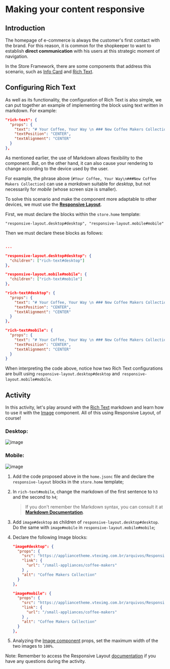 # Making your content responsive

## Introduction

The homepage of e-commerce is always the customer's first contact with the brand. For this reason, it is common for the shopkeeper to want to establish **direct communication** with his users at this strategic moment of navigation.

In the Store Framework, there are some components that address this scenario, such as [Info Card](https://developers.vtex.com/docs/vtex-store-components-infocard) and [Rich Text](https://developers.vtex.com/docs/vtex-rich-text#rich-text).

## Configuring Rich Text

As well as its functionality, the configuration of Rich Text is also simple, we can put together an example of implementing the block using text written in markdown. For example:

```json
"rich-text": {
  "props": {
    "text": "# Your Coffee, Your Way \n ### New Coffee Makers Collection",
    "textPosition": "CENTER",
    "textAlignment": "CENTER"
  }
},
```

As mentioned earlier, the use of Markdown allows flexibility to the component. But, on the other hand, it can also cause your rendering to change according to the device used by the user.

For example, the phrase above (`#Your Coffee, Your Way\n###New Coffee Makers Collection`) can use a _markdown_ suitable for _desktop_, but not necessarily for _mobile_ (whose screen size is smaller).

To solve this scenario and make the component more adaptable to other devices, we must use the [**Responsive Layout**](https://developers.vtex.com/docs/vtex-responsive-layout).


First, we must declare the blocks within the `store.home` template:

`"responsive-layout.desktop#desktop",
 "responsive-layout.mobile#mobile"`


Then we must declare these blocks as follows:

```json

...

"responsive-layout.desktop#desktop": {
  "children": ["rich-text#desktop"]
},

"responsive-layout.mobile#mobile": {
  "children": ["rich-text#mobile"]
},

"rich-text#desktop": {
  "props": {
    "text": "# Your Coffee, Your Way \n ### New Coffee Makers Collection (I'm on desktop)",
    "textPosition": "CENTER",
    "textAlignment": "CENTER"
  }
},

"rich-text#mobile": {
  "props": {
    "text": "# Your Coffee, Your Way \n ### New Coffee Makers Collection (I'm on mobile)",
    "textPosition": "CENTER",
    "textAlignment": "CENTER"
  }
}
```

When interpreting the code above, notice how two Rich Text configurations are built using `responsive-layout.desktop#desktop` and` responsive-layout.mobile#mobile`.

## Activity

In this activity, let's play around with the [Rich Text](https://developers.vtex.com/docs/vtex-rich-text#rich-text) markdown and learn how to use it with the [Image](https://developers.vtex.com/docs/vtex-store-components-image) component. All of this using Responsive Layout, of course!

### Desktop:

![image](https://user-images.githubusercontent.com/12139385/70152049-414c3500-168b-11ea-8da3-4f4ce0f5fee6.png)

### Mobile:

![image](https://user-images.githubusercontent.com/12139385/70152883-bf5d0b80-168c-11ea-81e0-25be5ed3d5ce.png)

1. Add the code proposed above in the `home.jsonc` file and declare the` responsive-layout` blocks in the `store.home` template;
2. In `rich-text#mobile`, change the markdown of the first sentence to `h3` and the second to `h4`;

    > If you don't remember the Markdown syntax, you can consult it at [**Markdown Documentation**](https://www.markdownguide.org/).

3. Add `image#desktop` as children of `responsive-layout.desktop#desktop`. Do the same with `image#mobile` in `responsive-layout.mobile#mobile`;
4. Declare the following Image blocks:

    ```json
    "image#desktop": {
      "props": {
        "src": "https://appliancetheme.vteximg.com.br/arquivos/Responsive-Image-Desktop.jpg?q=1",
        "link": {
          "url": "/small-appliances/coffee-makers"
        } ,
        "alt": "Coffee Makers Collection"
      }
    },

    "image#mobile": {
      "props": {
        "src": "https://appliancetheme.vteximg.com.br/arquivos/Responsive-Image-Mobile.jpg?q=1",
        "link": {
          "url": "/small-appliances/coffee-makers"
        } ,
        "alt": "Coffee Makers Collection"
      }
    },
    ```

5. Analyzing the [Image component](https://developers.vtex.com/docs/vtex-store-components-image#configuration) props, set the maximum width of the two images to `100%`.

Note: Remember to access the Responsive Layout [documentation](https://developers.vtex.com/docs/vtex-responsive-layout) if you have any questions during the activity.
